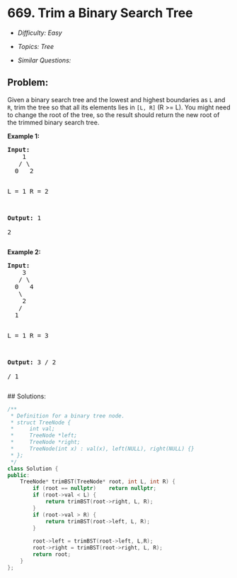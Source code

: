 # 669. Trim a Binary Search Tree

* *Difficulty: Easy*

* *Topics: Tree*

* *Similar Questions:*

## Problem:

<p>
Given a binary search tree and the lowest and highest boundaries as <code>L</code> and <code>R</code>, trim the tree so that all its elements lies in <code>[L, R]</code> (R >= L). You might need to change the root of the tree, so the result should return the new root of the trimmed binary search tree.
</p>

<p><b>Example 1:</b><br />
<pre>
<b>Input:</b> 
    1
   / \
  0   2

  L = 1
  R = 2

<b>Output:</b> 
    1
      \
       2
</pre>
</p>

<p><b>Example 2:</b><br />
<pre>
<b>Input:</b> 
    3
   / \
  0   4
   \
    2
   /
  1

  L = 1
  R = 3

<b>Output:</b> 
      3
     / 
   2   
  /
 1
</pre>
</p>
## Solutions:

```c++
/**
 * Definition for a binary tree node.
 * struct TreeNode {
 *     int val;
 *     TreeNode *left;
 *     TreeNode *right;
 *     TreeNode(int x) : val(x), left(NULL), right(NULL) {}
 * };
 */
class Solution {
public:
    TreeNode* trimBST(TreeNode* root, int L, int R) {
        if (root == nullptr)    return nullptr;
        if (root->val < L) {
            return trimBST(root->right, L, R);
        }
        if (root->val > R) {
            return trimBST(root->left, L, R);
        }
        
        root->left = trimBST(root->left, L,R);
        root->right = trimBST(root->right, L, R);
        return root;
    }
};
```
